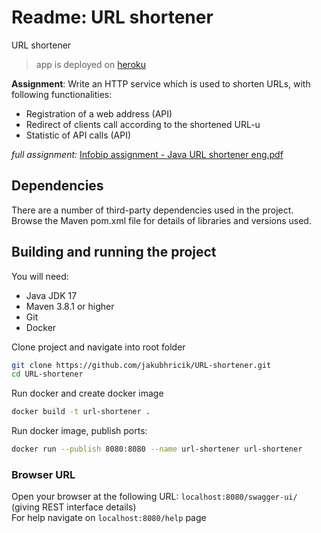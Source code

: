 # Readme: URL shortener
URL shortener

> app is deployed on [heroku](https://app-short-url.herokuapp.com/help)

**Assignment**: Write an HTTP service which is used to shorten URLs, with following functionalities:
- Registration of a web address (API)
- Redirect of clients call according to the shortened URL-u
- Statistic of API calls (API)

*full assignment:* [Infobip assignment - Java URL shortener eng.pdf](https://github.com/jakubhricik/URL-shortener/blob/master/Infobip%20assignment%20-%20Java%20URL%20shortener%20eng.pdf)


## Dependencies
There are a number of third-party dependencies used in the project. Browse the Maven pom.xml file for details of libraries and versions used.

## Building and running the project
You will need:

*	Java JDK 17
*	Maven 3.8.1 or higher
*	Git
* Docker



Clone project and navigate into root folder
```bash
git clone https://github.com/jakubhricik/URL-shortener.git
cd URL-shortener
```

Run docker and create docker image
```bash
docker build -t url-shortener .
```

Run docker image, publish ports:
```bash
docker run --publish 8080:8080 --name url-shortener url-shortener 
```

### Browser URL
Open your browser at the following URL: `localhost:8080/swagger-ui/` (giving REST interface details)      
For help navigate on `localhost:8080/help` page   
